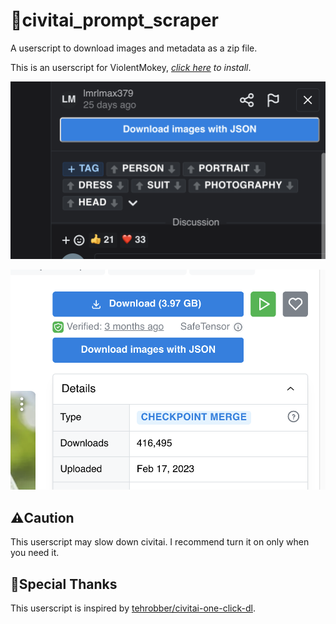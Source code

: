 # 🤖civitai_prompt_scraper

A userscript to download images and metadata as a zip file.

This is an userscript for ViolentMokey, _[click here](https://github.com/craftgear/civitai_prompt_scraper/raw/main/dist/prompt_scraper.user.js) to install_.

![download model previews](./_screenshots/model.png)

![download gallery images](./_screenshots/gallery.png)

## ⚠️Caution

This userscript may slow down civitai.
I recommend turn it on only when you need it.

## 🌟Special Thanks

This userscript is inspired by [tehrobber/civitai-one-click-dl](https://github.com/tehrobber/civitai-one-click-dl).
